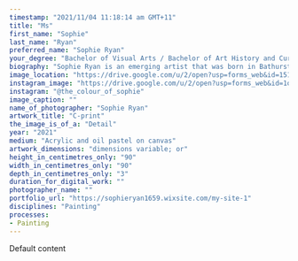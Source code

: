 ```yaml
---
timestamp: "2021/11/04 11:18:14 am GMT+11"
title: "Ms"
first_name: "Sophie"
last_name: "Ryan"
preferred_name: "Sophie Ryan"
your_degree: "Bachelor of Visual Arts / Bachelor of Art History and Curatorship"
biography: "Sophie Ryan is an emerging artist that was born in Bathurst New South Wales. Moving to Canberra in 2017, Sophie is currently studying at The Australian National University specialising in Art History and Curatorship and Visual Arts. Sophie's current work combines the methods of drawing and painting in an active mode that documents an embodied experience. In light of the current lockdown, Sophie draws from elements in the domestic space such as coffee mugs, pot plants, and her living room. Through a series of expressive and confident mark making and layering she expresses feeling of anger, frustration and worry that were present in these uncertain times."
image_location: "https://drive.google.com/u/2/open?usp=forms_web&id=151IzRWVmHw3Prb-y5kUAdlGMdPhQn74U"
instagram_image: "https://drive.google.com/u/2/open?usp=forms_web&id=1o8ahy1xIIG-ZJhznZ9-ckt8gMP9ZUKYr"
instagram: "@the_colour_of_sophie"
image_caption: ""
name_of_photographer: "Sophie Ryan"
artwork_title: "C-print"
the_image_is_of_a: "Detail"
year: "2021"
medium: "Acrylic and oil pastel on canvas"
artwork_dimensions: "dimensions variable; or"
height_in_centimetres_only: "90"
width_in_centimetres_only: "90"
depth_in_centimetres_only: "3"
duration_for_digital_work: ""
photographer_name: ""
portfolio_url: "https://sophieryan1659.wixsite.com/my-site-1"
disciplines: "Painting"
processes:
- Painting
---
```


Default content